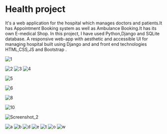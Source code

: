 # Health project 
It's a web application for the hospital which manages doctors and patients.It has Appointment Booking system as well as Ambulance Booking.It has its own E-medical Shop.
In this project, I have used Python,Django  and SQLite database. A responsive web-app with aesthetic and accessible UI for managing  hospital built using Django and and front end technologies HTML,CSS,JS and Bootstrap .

![1](https://user-images.githubusercontent.com/91863955/143219583-b36ae52a-b2dc-4537-9511-9c25f211146d.png)

![2](https://user-images.githubusercontent.com/91863955/143219685-ada5e617-4807-4416-a4b7-681bdddeaca0.png)
![3](https://user-images.githubusercontent.com/91863955/143219695-51d12e89-b943-4e67-a641-1dbefcab4a88.png)
![4](https://user-images.githubusercontent.com/91863955/143219720-ee70241e-627e-4285-970e-dc2d4aa799dd.png)


![5](https://user-images.githubusercontent.com/91863955/143219740-5051bd38-d632-4749-a288-31edc4504da4.png)

![6](https://user-images.githubusercontent.com/91863955/143219759-013160bb-6139-4680-9950-67a915d401ba.png)

![8](https://user-images.githubusercontent.com/91863955/143219780-bae786b2-2487-413d-9d31-360debc14273.png)

![10](https://user-images.githubusercontent.com/91863955/143219822-689dd284-8def-4a02-b04b-21f8d737a512.png)


![Screenshot_2](https://user-images.githubusercontent.com/91863955/143220498-b624f215-3722-43af-a590-e5ea0cb6a1ad.png)


![a](https://user-images.githubusercontent.com/91863955/143219963-84346089-67b6-4976-8a0d-0333d6262461.png)
![b](https://user-images.githubusercontent.com/91863955/143219940-4a0449e5-41ec-4888-9aa3-00fb60494712.png)
![d](https://user-images.githubusercontent.com/91863955/143220010-80b96056-34ba-4546-af30-293e5dbdfe5a.png)
![e](https://user-images.githubusercontent.com/91863955/143220032-1ae78704-5d02-4341-9c95-b19a9ad1eccb.png)
![t](https://user-images.githubusercontent.com/91863955/143220062-a04d55cd-1e67-431d-82b4-fbc8711f21a0.png)
![o](https://user-images.githubusercontent.com/91863955/143220075-23f14757-b5d9-4bdd-aceb-c6535de8fd43.png)
![w](https://user-images.githubusercontent.com/91863955/143220084-bb8cd295-1224-4624-a727-99cc13c2c066.png)



